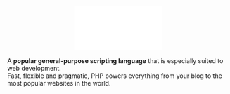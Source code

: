 <center url="https://www.php.net/">
  <img src="https://github.com/senkoraku552/PHP-diving-notes/blob/master/public/php-logo-white.svg" width="200"/>
</center>

<p class="hero-text">
  A <strong>popular general-purpose scripting language</strong> 
  that is especially suited to web development.<br>
  Fast, flexible and pragmatic, PHP powers everything from your blog to the most popular websites in the world.
</p>
